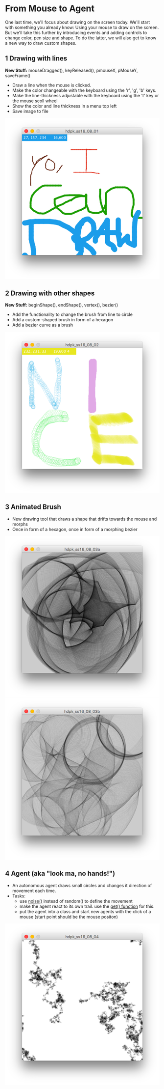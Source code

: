 # From Mouse to Agent

One last time, we'll focus about drawing on the screen today. We'll start with something you already know: Using your mouse to draw on the screen. But we'll take this further by introducing events and adding controls to change color, pen size and shape. To do the latter, we will also get to know a new way to draw custom shapes.

## 1 Drawing with lines
**New Stuff:** mouseDragged(), keyReleased(), pmouseX, pMouseY, saveFrame()  

* Draw a line when the mouse is clicked.
* Make the color changeable with the keyboard using the 'r', 'g', 'b' keys. 
* Make the line-thickness adjustable with the keyboard using the 't' key or the mouse scoll wheel
* Show the color and line thickness in a menu top left
* Save image to file

![image](hdpk_ss16_08_01/hdpk_ss16_08_01.png)

## 2 Drawing with other shapes
**New Stuff:** beginShape(), endShape(), vertex(), bezier()

* Add the functionality to change the brush from line to circle
* Add a custom-shaped brush in form of a hexagon
* Add a bezier curve as a brush

![image](hdpk_ss16_08_02/hdpk_ss16_08_02.png)


## 3 Animated Brush

* New drawing tool that draws a shape that drifts towards the mouse and morphs
* Once in form of a hexagon, once in form of a morphing bezier

![image](hdpk_ss16_08_03a/hdpk_ss16_08_03a.png)
![image](hdpk_ss16_08_03b/hdpk_ss16_08_03b.png)

## 4 Agent (aka "look ma, no hands!")
* An autonomous agent draws small circles and changes it direction of movement each time. 
* Tasks:
	* use [noise()](https://processing.org/reference/noise_.html) instead of random() to define the movement
	* make the agent react to its own trail. use the [get() function](https://processing.org/reference/get_.html) for this.
	* put the agent into a class and start new agents with the click of a mouse (start point should be the mouse positon)

![image](hdpk_ss16_08_04/hdpk_ss16_08_04.png)




